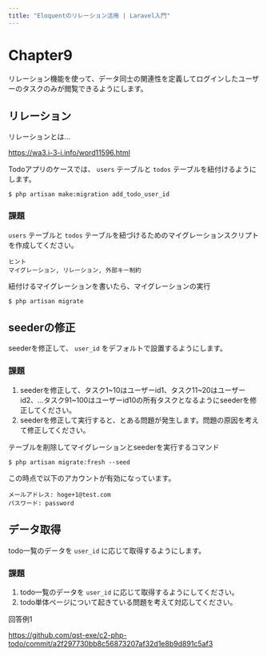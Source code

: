 ```yaml
---
title: "Eloquentのリレーション活用 | Laravel入門"
---
```


# Chapter9

リレーション機能を使って、データ同士の関連性を定義してログインしたユーザーのタスクのみが閲覧できるようにします。


## リレーション

リレーションとは…

https://wa3.i-3-i.info/word11596.html

Todoアプリのケースでは、 `users` テーブルと `todos` テーブルを紐付けるようにします。

```
$ php artisan make:migration add_todo_user_id
```

### 課題

`users` テーブルと `todos` テーブルを紐づけるためのマイグレーションスクリプトを作成してください。

```
ヒント
マイグレーション, リレーション, 外部キー制約
```
 
紐付けるマイグレーションを書いたら、マイグレーションの実行

```
$ php artisan migrate
```

## seederの修正

seederを修正して、 `user_id` をデフォルトで設置するようにします。

### 課題

1. seederを修正して、タスク1~10はユーザーid1、タスク11~20はユーザーid2、…タスク91~100はユーザーid10の所有タスクとなるようにseederを修正してください。
1. seederを修正して実行すると、とある問題が発生します。問題の原因を考えて修正してください。


テーブルを削除してマイグレーションとseederを実行するコマンド

```
$ php artisan migrate:fresh --seed
```

この時点で以下のアカウントが有効になっています。

```
メールアドレス: hoge+1@test.com
パスワード: password
```

## データ取得 

todo一覧のデータを `user_id` に応じて取得するようにします。

### 課題

1. todo一覧のデータを `user_id` に応じて取得するようにしてください。
1. todo単体ページについて起きている問題を考えて対応してください。


回答例1

https://github.com/qst-exe/c2-php-todo/commit/a2f297730bb8c56873207af32d1e8b9d891c5af3

